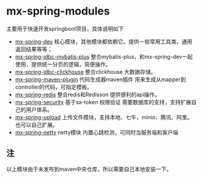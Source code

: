 # mx-spring-modules

主要用于快速开发springboot项目，具体说明如下

- [mx-spring-dev](mx-spring-dev)  核心模块，其他模块都依赖它。提供一些常用工具类，通用返回结果等等；
- [mx-spring-jdbc-mybatis-plus](mx-spring-jdbc-mybatis-plus) 整合mybatis-plus，和mx-spring-dev一起使用，提供统一分页的逻辑，简便操作。
- [mx-spring-jdbc-clickhouse](mx-spring-jdbc-clickhouse) 整合clickhouse 大数据存储。
- [mx-spring-maven-plugin](mx-spring-maven-plugin) 代码生成器maven插件 用来生成从mapper到controller的代码，可指定模板。
- [mx-spring-redis](mx-spring-redis) 整合redis和Redisson  提供便利的api操作。
- [mx-spring-security](mx-spring-security) 基于sa-token 权限验证 需要数据库的支持，支持扩展自己的用户体系。
- [mx-spring-upload](mx-spring-upload) 上传文件模块，支持本地、七牛、minio、腾讯、阿里。也可以自己扩展。
- [mx-spring-netty](mx-spring-netty) netty模块 内置心跳检测，可同时当服务端和客户端





## 注
以上模块由于未发布到maven中央仓库，所以需要自己本地安装一下。
